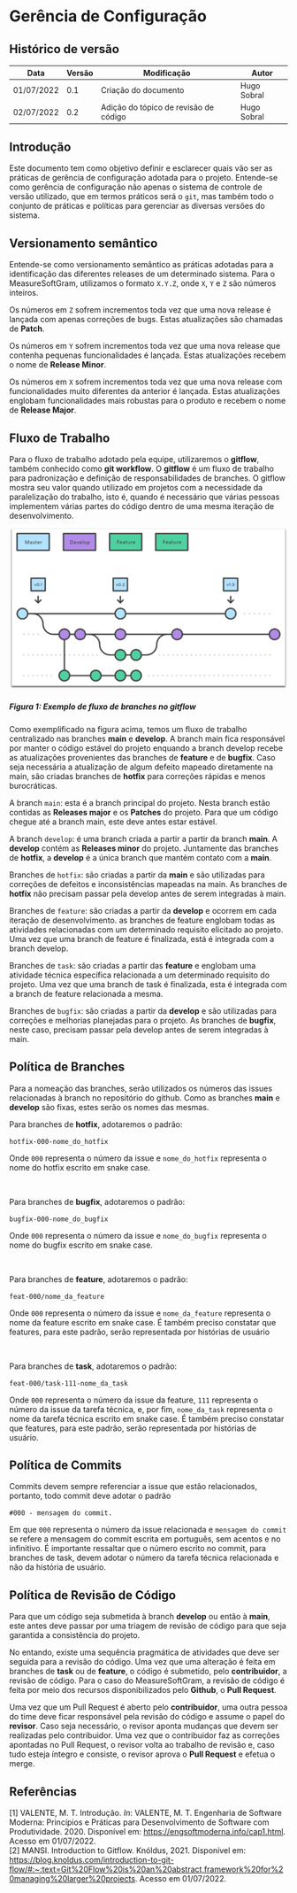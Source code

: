 # Gerência de Configuração
## Histórico de versão
| Data | Versão | Modificação | Autor |
| ---- | ------ | ----------- | ----- |
| 01/07/2022 | 0.1 | Criação do documento | Hugo Sobral | 
| 02/07/2022 | 0.2 | Adição do tópico de revisão de código | Hugo Sobral | 

## Introdução
Este documento tem como objetivo definir e esclarecer quais vão ser as práticas de gerência de configuração adotada para o projeto. Entende-se como gerência de configuração não apenas o sistema de controle de versão utilizado, que em termos práticos será o ```git```, mas também todo o conjunto de práticas e políticas para gerenciar as diversas versões do sistema.

## Versionamento semântico
Entende-se como versionamento semântico as práticas adotadas para a identificação das diferentes releases de um determinado sistema. Para o MeasureSoftGram, utilizamos o formato ```X.Y.Z```, onde ```X```, ```Y``` e ```Z``` são números inteiros.

Os números em ```Z``` sofrem incrementos toda vez que uma nova release é lançada com apenas correções de bugs. Estas atualizações são chamadas de **Patch**.

Os números em ```Y``` sofrem incrementos toda vez que uma nova release que contenha pequenas funcionalidades é lançada. Estas atualizações recebem o nome de **Release Minor**.

Os números em ```X``` sofrem incrementos toda vez que uma nova release com funcionalidades muito diferentes da anterior é lançada. Estas atualizações englobam funcionalidades mais robustas para o produto e recebem o nome de **Release Major**.


## Fluxo de Trabalho
Para o fluxo de trabalho adotado pela equipe, utilizaremos o **gitflow**, também conhecido como **git workflow**. O **gitflow** é um fluxo de trabalho para padronização e definição de responsabilidades de branches. O gitflow mostra seu valor quando utilizado em projetos com a necessidade da paralelização do trabalho, isto é, quando é necessário que várias pessoas implementem várias partes do código dentro de uma mesma iteração de desenvolvimento.

![Gitflow](../assets/images/gitflow-feature-develop.png)    
##### Figura 1: Exemplo de fluxo de branches no gitflow     

Como exemplificado na figura acima, temos um fluxo de trabalho centralizado nas branches **main** e **develop**. A branch main fica responsável por manter o código estável do projeto enquando a branch develop recebe as atualizações provenientes das branches de **feature** e de **bugfix**. Caso seja necessária a atualização de algum defeito mapeado diretamente na main, são criadas branches de **hotfix** para correções rápidas e menos burocráticas. 

A branch ```main```: esta é a branch principal do projeto. Nesta branch estão contidas as **Releases major** e os **Patches** do projeto. Para que um código chegue até a branch main, este deve antes estar estável.

A branch ```develop```: é uma branch criada a partir a partir da branch **main**. A **develop** contém as **Releases minor** do projeto. Juntamente das branches de **hotfix**, a **develop** é a única branch que mantém contato com a **main**.

Branches de ```hotfix```: são criadas a partir da **main** e são utilizadas para correções de defeitos e inconsistências mapeadas na main. As branches de **hotfix** não precisam passar pela develop antes de serem integradas à main.

Branches de ```feature```: são criadas a partir da **develop** e ocorrem em cada iteração de desenvolvimento. as branches de feature englobam todas as atividades relacionadas com um determinado requisito elicitado ao projeto. Uma vez que uma branch de feature é finalizada, está é integrada com a branch develop.

Branches de ```task```: são criadas a partir das **feature** e englobam uma atividade técnica específica relacionada a um determinado requisito do projeto. Uma vez que uma branch de task é finalizada, esta é integrada com a branch de feature relacionada a mesma.

Branches de ```bugfix```: são criadas a partir da **develop** e são utilizadas para correções e melhorias planejadas para o projeto. As branches de **bugfix**, neste caso, precisam passar pela develop antes de serem integradas à main.

## Política de Branches
Para a nomeação das branches, serão utilizados os números das issues relacionadas à branch no repositório do github. Como as branches **main** e **develop** são fixas, estes serão os nomes das mesmas.

Para branches de **hotfix**, adotaremos o padrão:
```
hotfix-000-nome_do_hotfix
```
Onde ```000``` representa o número da issue e ```nome_do_hotfix``` representa o nome do hotfix escrito em snake case.   

<br/>

Para branches de **bugfix**, adotaremos o padrão:
```
bugfix-000-nome_do_bugfix
```
Onde ```000``` representa o número da issue e ```nome_do_bugfix``` representa o nome do bugfix escrito em snake case.  

<br/>

Para branches de **feature**, adotaremos o padrão:
```
feat-000/nome_da_feature
```
Onde ```000``` representa o número da issue e ```nome_da_feature``` representa o nome da feature escrito em snake case. É também preciso constatar que features, para este padrão, serão representada por histórias de usuário

<br/>

Para branches de **task**, adotaremos o padrão:
```
feat-000/task-111-nome_da_task
```
Onde ```000``` representa o número da issue da feature, ```111``` representa o número da issue da tarefa técnica, e, por fim, ```nome_da_task``` representa o nome da tarefa técnica escrito em snake case. É também preciso constatar que features, para este padrão, serão representada por histórias de usuário.

## Política de Commits
Commits devem sempre referenciar a issue que estão relacionados, portanto, todo commit deve adotar o padrão
```
#000 - mensagem do commit.
```
Em que ```000``` representa o número da issue relacionada e ```mensagem do commit``` se refere a mensagem do commit escrita em português, sem acentos e no infinitivo. É importante ressaltar que o número escrito no commit, para branches de task, devem adotar o número da tarefa técnica relacionada e não da história de usuário.

## Política de Revisão de Código
Para que um código seja submetida à branch **develop** ou então à **main**, este antes deve passar por uma triagem de revisão de código para que seja garantida a consistência do projeto.

No entando, existe uma sequência pragmática de atividades que deve ser seguida para a revisão do código. Uma vez que uma alteração é feita em branches de **task** ou de **feature**, o código é submetido, pelo **contribuidor**, a revisão de código. Para o caso do MeasureSoftGram, a revisão de código é feita por meio dos recursos disponibilizados pelo **Github**, o **Pull Request**.

Uma vez que um Pull Request é aberto pelo **contribuidor**, uma outra pessoa do time deve ficar responsável pela revisão do código e assume o papel do **revisor**. Caso seja necessário, o revisor aponta mudanças que devem ser realizadas pelo contribuidor. Uma vez que o contribuidor faz as correções apontadas no Pull Request, o revisor volta ao trabalho de revisão e, caso tudo esteja íntegro e consiste, o revisor aprova o **Pull Request** e efetua o merge.

## Referências
[1] VALENTE, M. T. Introdução. *In*: VALENTE, M. T. Engenharia de Software Moderna: Princípios e Práticas para Desenvolvimento de Software com Produtividade. 2020. Disponível em: https://engsoftmoderna.info/cap1.html. Acesso em 01/07/2022.    
[2] MANSI. Introduction to Gitflow. Knóldus, 2021. Disponível em: https://blog.knoldus.com/introduction-to-git-flow/#:~:text=Git%20Flow%20is%20an%20abstract,framework%20for%20managing%20larger%20projects. Acesso em 01/07/2022.